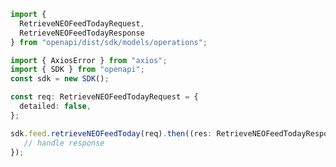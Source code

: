 <!-- Start SDK Example Usage -->
```typescript
import {
  RetrieveNEOFeedTodayRequest,
  RetrieveNEOFeedTodayResponse
} from "openapi/dist/sdk/models/operations";

import { AxiosError } from "axios";
import { SDK } from "openapi";
const sdk = new SDK();

const req: RetrieveNEOFeedTodayRequest = {
  detailed: false,
};

sdk.feed.retrieveNEOFeedToday(req).then((res: RetrieveNEOFeedTodayResponse | AxiosError) => {
   // handle response
});
```
<!-- End SDK Example Usage -->